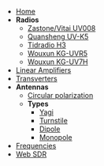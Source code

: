 
* [Home](/)
* **Radios**
    * [Zastone/Vitai UV008](/radios/zastone-uv008.md)
    * [Quansheng UV-K5](/radios/quansheng-uvk5.md)
    * [Tidradio H3](/radios/tidradio-h3.md)
    * [Wouxun KG-UVR5](/radios/wouxun-kg-uvr5.md)
    * [Wouxun KG-UV7H](/radios/wouxun-kg-uv7h.md)
* [Linear Amplifiers](/amplifiers/index.md)
* [Transverters](/transverters/index.md)
* **Antennas**
    * [Circular polarization](/antennas/polarization.md)
    * **Types**
        * [Yagi](/antennas/yagi.md)
        * [Turnstile](/antennas/turnstile.md)
        * [Dipole](/antennas/dipole.md)
        * [Monopole](/antennas/monopole.md)
* [Frequencies](/freq.md)
* [Web SDR](/sdr.md)
